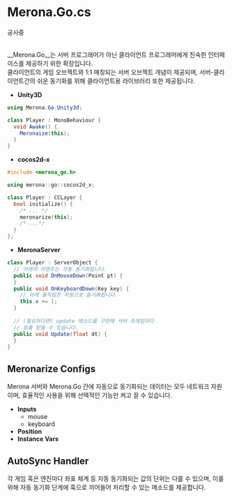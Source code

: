 Merona.Go.cs
====
공사중<br><Br>

__Merona.Go__는 서버 프로그래머가 아닌 클라이언트 프로그래머에게 친숙한 인터페이스를 제공하기 위한 확장입니다.<br>
클라이언트의 게임 오브젝트와 1:1 매칭되는 서버 오브젝트 개념이 제공되며, 서버-클라이언트간의 쉬운 동기화를 위해 클라이언트용 라이브러리 또한 제공됩니다.

* __Unity3D__
```c#
using Merona.Go.Unity3d;

class Player : MonoBehaviour {
  void Awake() {
    Meronaize(this);
  }
}
```

* __cocos2d-x__
```cpp
#include <merona_go.h>

using merona::go::cocos2d_x;

class Player : CCLayer {
  bool initialize() {
    /* ... */
    meronarize(this);
    /* ...*/
  }
};
```

* __MeronaServer__
```c#
class Player : ServerObject {
  // 아래의 이벤트는 자동 동기화됩니다.
  public void OnMouseDown(Point pt) {
  }
  public void OnKeyboardDown(Key key) {
    // 아래 움직임은 자동으로 동기화됩니다.
    this.x += 1;
  }
  
  // (필요하다면) update 메소드를 구현해 서버 프레임마다
  // 호출 받을 수 있습니다.
  public void Update(float dt) {
  }
}
```


Meronarize Configs
----
Merona 서버와 Merona.Go 간에 자동으로 동기화되는 데이터는 모두 네트워크 자원이며, 효율적인 사용을 위해 선택적인 기능만 켜고 끌 수 있습니다.

* __Inputs__
  * mouse
  * keyboard
* __Position__
* __Instance Vars__

AutoSync Handler
----
각 게임 혹은 엔진마다 좌표 체계 등 자동 동기화되는 값의 단위는 다를 수 있으며, 이를 위해 자동 동기화 단계에 훅으로 끼어들어 처리할 수 있는 메소드를 제공합니다.
